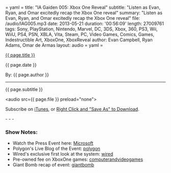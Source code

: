 = yaml =
title: "IA Gaiden 005: Xbox One Reveal"
subtitle: "Listen as Evan, Ryan, and Omar excitedly recap the Xbox One reveal"
summary: "Listen as Evan, Ryan, and Omar excitedly recap the Xbox One reveal"
file: /audio/IAG005.mp3
date: 2013-05-21
duration: '00:56:09'
length: 27009761
tags: Sony, PlayStation, Nintendo, Marvel, DC, 3DS, Xbox, 360, PS3, Wii, WiiU, PS4, PSN, XBLA, Vita, Steam, PC, Video Games, Comics, Games, Indestructible Art, XboxOne, XboxReveal
author: Evan Campbell, Ryan Adams, Omar de Armas
layout: audio
= yaml =

<a href="{{ page.url }}" class='postTitleLink'><p class='postTitle'>{{ page.title }}</p></a>
<p class='postPublished'>{{ page.date }}</p>
<p class='postAuthor'>By: {{ page.author }}</p>
<hr>
<p class='podcastSummary'>{{ page.subtitle }}</p>

<audio src={{ page.file }} preload="none"></audio>
<p class='subLinks'>Subscribe on <a href='http://bit.ly/iapodcast'>iTunes</a>, or <a href={{ page.file }}>Right Click and "Save As" to Download</a>.</p>
- - -

### Show Notes:  ###
* Watch the Press Event here: [Microsoft](http://www.xbox.com/en-US/xboxone/meet-xbox-one)
* Polygon's Live Blog of the Event: [polygon](http://live.polygon.com/xbox-reveal-live-blog/)
* Wired's exclusive first look at the system: [wired](http://www.wired.com/gadgetlab/2013/05/xbox-one-photos/#slideid-138534)
* Pre-owned fee on XboxOne games: [computerandvideogames](http://www.computerandvideogames.com/407912/microsoft-confirms-pre-owned-fee-for-xbox-one/)
* Giant Bomb recap of event: [giantbomb](http://www.giantbomb.com/articles/microsoft-unveils-the-xbox-one/1100-4645/)